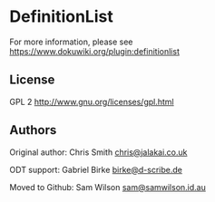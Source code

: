 DefinitionList
==============

For more information, please see
https://www.dokuwiki.org/plugin:definitionlist

## License

GPL 2 http://www.gnu.org/licenses/gpl.html

## Authors

Original author: Chris Smith <chris@jalakai.co.uk>

ODT support: Gabriel Birke <birke@d-scribe.de>

Moved to Github: Sam Wilson <sam@samwilson.id.au>
